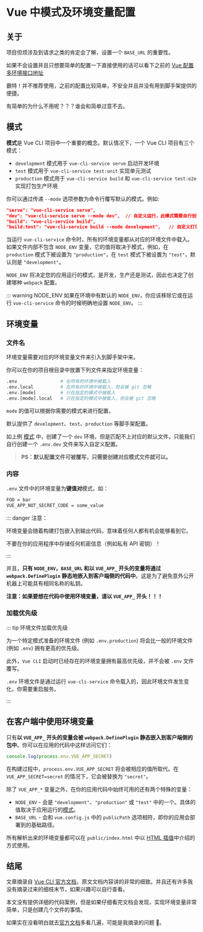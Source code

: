 # Vue 中模式及环境变量配置

## 关于

项目但烦涉及到请求之类的肯定会了解，设置一个 `BASE_URL` 的重要性。

如果不会设置并且只想要简单的配置一下直接使用的话可以看下之前的 [Vue 配置多环境接口地址](./vue-env)

霸特！并不推荐使用，之前的配置比较简单，不安全并且并没有用到脚手架提供的便捷。

有简单的为什么不用呢？？？谁会和简单过意不去。

## 模式

**模式**是 Vue CLI 项目中一个重要的概念。默认情况下，一个 Vue CLI 项目有三个模式：

- `development` 模式用于 `vue-cli-service serve` 启动开发环境
- `test` 模式用于 `vue-cli-service test:unit` 实现单元测试
- `production` 模式用于 `vue-cli-service build` 和 `vue-cli-service test:e2e` 实现打包生产环境

你可以通过传递 `--mode` 选项参数为命令行覆写默认的模式。例如:

```json
"serve": "vue-cli-service serve",
"dev": "vue-cli-service serve --mode dev",	// 自定义运行，此模式需要自行创建 .env.dev 文件
"build": "vue-cli-service build",
"build:test": "vue-cli-service build --mode development",	// 自定义打包，使用开发配置文件
```

当运行 `vue-cli-service` 命令时，所有的环境变量都从对应的环境文件中载入。如果文件内部不包含 `NODE_ENV` 变量，它的值将取决于模式，例如，在 `production` 模式下被设置为 `"production"`，在 `test` 模式下被设置为 `"test"`，默认则是 `"development"`。

`NODE_ENV` 将决定您的应用运行的模式，是开发，生产还是测试，因此也决定了创建哪种 `webpack` 配置。

::: warning NODE_ENV
如果在环境中有默认的 `NODE_ENV`，你应该移除它或在运行 `vue-cli-service` 命令的时候明确地设置 `NODE_ENV`。
:::

## 环境变量

### 文件名

环境变量需要对应的环境变量文件来引入到脚手架中来。

你可以在你的项目根目录中放置下列文件来指定环境变量：

```sh
.env                # 在所有的环境中被载入
.env.local          # 在所有的环境中被载入，但会被 git 忽略
.env.[mode]         # 只在指定的模式中被载入
.env.[mode].local   # 只在指定的模式中被载入，但会被 git 忽略
```

`mode` 的值可以根据你需要的模式来进行配置，

默认提供了 `development`、`test`、`production` 等脚手架配置。

如上例 [模式](#模式) 中，创建了一个 `dev` 环境，但是匹配不上对应的默认文件，只能我们自行创建一个 `.env.dev` 文件来写入自定义配置。

> **PS：默认配置文件可被覆写，只需要创建对应模式文件就可以。**

### 内容

`.env` 文件中的环境变量为**键值对**模式，如：

```sh
FOO = bar
VUE_APP_NOT_SECRET_CODE = some_value
```

::: danger 注意：

环境变量会随着构建打包嵌入到输出代码，意味着任何人都有机会能够看到它。

不要在你的应用程序中存储任何机密信息（例如私有 API 密钥）！

:::

并且，**只有 `NODE_ENV`，`BASE_URL` 和以 `VUE_APP_` 开头的变量将通过 `webpack.DefinePlugin` 静态地嵌入到客户端侧的代码中**。这是为了避免意外公开机器上可能具有相同名称的私钥。

**注意：如果要想在代码中使用环境变量，请以 `VUE_APP_` 开头！！！**

### 加载优先级

::: tip 环境文件加载优先级

为一个特定模式准备的环境文件 (例如 `.env.production`) 将会比一般的环境文件 (例如 `.env`) 拥有更高的优先级。

此外，`Vue CLI` 启动时已经存在的环境变量拥有最高优先级，并不会被 `.env` 文件覆写。

`.env` 环境文件是通过运行 `vue-cli-service` 命令载入的，因此环境文件发生变化，你需要重启服务。

:::

## 在客户端中使用环境变量

只有**以 `VUE_APP_` 开头的变量会被 `webpack.DefinePlugin` 静态嵌入到客户端侧的包中**。你可以在应用的代码中这样访问它们：

```js
console.log(process.env.VUE_APP_SECRET)
```

在构建过程中，`process.env.VUE_APP_SECRET` 将会被相应的值所取代。在 `VUE_APP_SECRET=secret` 的情况下，它会被替换为 `"secret"`。

除了 `VUE_APP_*` 变量之外，在你的应用代码中始终可用的还有两个特殊的变量：

- `NODE_ENV` - 会是 `"development"`、`"production"` 或 `"test"` 中的一个。具体的值取决于应用运行的[模式](#模式)。
- `BASE_URL` - 会和 `vue.config.js` 中的 `publicPath` 选项相符，即你的应用会部署到的基础路径。

所有解析出来的环境变量都可以在 `public/index.html` 中以 [HTML 插值](https://cli.vuejs.org/zh/guide/html-and-static-assets.html#%E6%8F%92%E5%80%BC)中介绍的方式使用。

## 结尾

文章摘录自 [Vue CLI 官方文档](https://cli.vuejs.org/zh/guide/mode-and-env.html#%E6%A8%A1%E5%BC%8F)，原文文档内容讲的非常的细致。并且还有许多我没有摘录过来的细枝末节，如果兴趣可以自行查看。

本文没有提供详细的代码案例，但是如果仔细看完文档会发现，实现环境变量非常简单，只是创建几个文件的事情。

如果实在没看明白就去[官方文档](https://cli.vuejs.org/zh/guide/mode-and-env.html#%E6%A8%A1%E5%BC%8F)多看几遍，可能是我摘录的问题 🤪。
